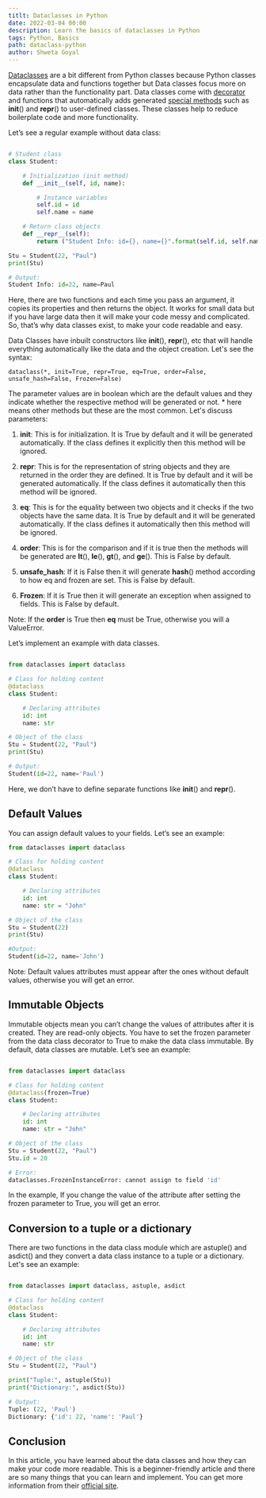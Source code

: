 ```yaml
---
titlt: Dataclasses in Python
date: 2022-03-04 00:00
description: Learn the basics of dataclasses in Python
tags: Python, Basics
path: dataclass-python
author: Shweta Goyal
---
```


[Dataclasses](https://docs.python.org/3/library/dataclasses.html) are a bit different from Python classes because Python classes encapsulate data and functions together but Data classes focus more on data rather than the functionality part. Data classes come with [decorator](https://wiki.python.org/moin/PythonDecorators#:~:text=A%20decorator%20is%20the%20name,of%20the%20function%20being%20decorated.) and functions that automatically adds generated [special methods](https://docs.python.org/3/glossary.html#term-special-method) such as __init__() and __repr__() to user-defined classes. These classes help to reduce boilerplate code and more functionality.

Let’s see a regular example without data class:

```python

# Student class
class Student:

    # Initialization (init method)
    def __init__(self, id, name):

        # Instance variables
        self.id = id
        self.name = name

    # Return class objects
    def __repr__(self):
        return ("Student Info: id={}, name={}".format(self.id, self.name))

Stu = Student(22, "Paul")
print(Stu)

# Output:
Student Info: id=22, name=Paul
```

Here, there are two functions and each time you pass an argument, it copies its properties and then returns the object. It works for small data but if you have large data then it will make your code messy and complicated. So, that’s why data classes exist, to make your code readable and easy.

Data Classes have inbuilt constructors like __init__(), __repr__(), etc that will handle everything automatically like the data and the object creation. Let's see the syntax:

`dataclass(*, init=True, repr=True, eq=True, order=False, unsafe_hash=False, Frozen=False)`

The parameter values are in boolean which are the default values and they indicate whether the respective method will be generated or not. * here means other methods but these are the most common. Let's discuss parameters:

1. __init__: This is for initialization. It is True by default and it will be generated automatically. If the class defines it explicitly then this method will be ignored.

2. __repr__: This is for the representation of string objects and they are returned in the order they are defined. It is True by default and it will be generated automatically. If the class defines it automatically then this method will be ignored.

3. __eq__: This is for the equality between two objects and it checks if the two objects have the same data. It is True by default and it will be generated automatically. If the class defines it automatically then this method will be ignored.

4. __order__: This is for the comparison and if it is true then the methods will be generated are __lt__(), __le__(), __gt__(), and __ge__(). This is False by default.

5. __unsafe_hash__: If it is False then it will generate __hash__() method according to how eq and frozen are set. This is False by default.

6. __Frozen__: If it is True then it will generate an exception when assigned to fields. This is False by default.

Note: If the __order__ is True then __eq__ must be True, otherwise you will a ValueError.

Let’s implement an example with data classes.

```python

from dataclasses import dataclass

# Class for holding content
@dataclass
class Student:

    # Declaring attributes
    id: int
    name: str

# Object of the class
Stu = Student(22, "Paul")
print(Stu)

# Output:
Student(id=22, name='Paul')
```

Here, we don’t have to define separate functions like __init__() and __repr__().

## Default Values

You can assign default values to your fields. Let’s see an example:

```python
from dataclasses import dataclass

# Class for holding content
@dataclass
class Student:

    # Declaring attributes
    id: int 
    name: str = "John"

# Object of the class
Stu = Student(22)
print(Stu)

#Output:
Student(id=22, name='John')
```

Note: Default values attributes must appear after the ones without default values, otherwise you will get an error.

## Immutable Objects

Immutable objects mean you can’t change the values of attributes after it is created. They are read-only objects. You have to set the frozen parameter from the data class decorator to True to make the data class immutable. By default, data classes are mutable. Let’s see an example:

```python

from dataclasses import dataclass

# Class for holding content
@dataclass(frozen=True)
class Student:

    # Declaring attributes
    id: int 
    name: str = "John"

# Object of the class
Stu = Student(22, "Paul")
Stu.id = 20

# Error:
dataclasses.FrozenInstanceError: cannot assign to field 'id'
```

In the example, If you change the value of the attribute after setting the frozen parameter to True, you will get an error.

## Conversion to a tuple or a dictionary

There are two functions in the data class module which are astuple() and asdict() and they convert a data class instance to a tuple or a dictionary. Let's see an example:

```python

from dataclasses import dataclass, astuple, asdict

# Class for holding content
@dataclass
class Student:

    # Declaring attributes
    id: int 
    name: str 

# Object of the class
Stu = Student(22, "Paul")

print("Tuple:", astuple(Stu))
print("Dictionary:", asdict(Stu))

# Output:
Tuple: (22, 'Paul')
Dictionary: {'id': 22, 'name': 'Paul'}
```

## Conclusion

In this article, you have learned about the data classes and how they can make your code more readable. This is a beginner-friendly article and there are so many things that you can learn and implement. You can get more information from their [official site](https://docs.python.org/3/library/dataclasses.html).
